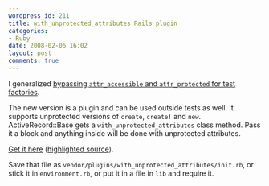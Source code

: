 ```yaml
---
wordpress_id: 211
title: with_unprotected_attributes Rails plugin
categories:
- Ruby
date: 2008-02-06 16:02
layout: post
comments: true
---
```

I generalized <a href="http://henrik.nyh.se/2007/10/bypassing-attr_accessible-and-attr_protected-for-test-factories">bypassing <code>attr_accessible</code> and <code>attr_protected</code> for test factories</a>.

The new version is a plugin and can be used outside tests as well. It supports unprotected versions of <code>create</code>, <code>create!</code> and <code>new</code>. ActiveRecord::Base gets a <code>with_unprotected_attributes</code> class method. Pass it a block and anything inside will be done with unprotected attributes.

<a href="http://pastie.textmate.org/pastes/148227/download">Get it here</a> (<a href="http://pastie.textmate.org/148227">highlighted source</a>).

Save that file as <code>vendor/plugins/with_unprotected_attributes/init.rb</code>, or stick it in <code>environment.rb</code>, or put it in a file in <code>lib</code> and require it.
